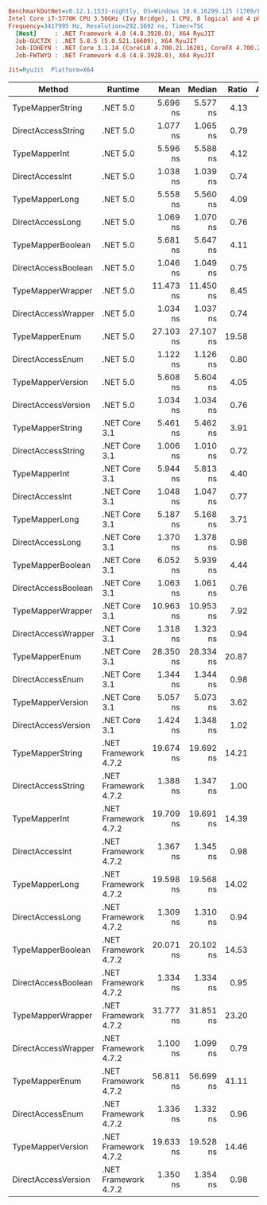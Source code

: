 ``` ini

BenchmarkDotNet=v0.12.1.1533-nightly, OS=Windows 10.0.16299.125 (1709/FallCreatorsUpdate/Redstone3)
Intel Core i7-3770K CPU 3.50GHz (Ivy Bridge), 1 CPU, 8 logical and 4 physical cores
Frequency=3417995 Hz, Resolution=292.5692 ns, Timer=TSC
  [Host]     : .NET Framework 4.8 (4.8.3928.0), X64 RyuJIT
  Job-GUCTZK : .NET 5.0.5 (5.0.521.16609), X64 RyuJIT
  Job-IOHEYN : .NET Core 3.1.14 (CoreCLR 4.700.21.16201, CoreFX 4.700.21.16208), X64 RyuJIT
  Job-FWTWYQ : .NET Framework 4.8 (4.8.3928.0), X64 RyuJIT

Jit=RyuJit  Platform=X64  

```
|              Method |              Runtime |      Mean |    Median | Ratio | Allocated |
|-------------------- |--------------------- |----------:|----------:|------:|----------:|
|    TypeMapperString |             .NET 5.0 |  5.696 ns |  5.577 ns |  4.13 |         - |
|  DirectAccessString |             .NET 5.0 |  1.077 ns |  1.065 ns |  0.79 |         - |
|       TypeMapperInt |             .NET 5.0 |  5.596 ns |  5.588 ns |  4.12 |         - |
|     DirectAccessInt |             .NET 5.0 |  1.038 ns |  1.039 ns |  0.74 |         - |
|      TypeMapperLong |             .NET 5.0 |  5.558 ns |  5.560 ns |  4.09 |         - |
|    DirectAccessLong |             .NET 5.0 |  1.069 ns |  1.070 ns |  0.76 |         - |
|   TypeMapperBoolean |             .NET 5.0 |  5.681 ns |  5.647 ns |  4.11 |         - |
| DirectAccessBoolean |             .NET 5.0 |  1.046 ns |  1.049 ns |  0.75 |         - |
|   TypeMapperWrapper |             .NET 5.0 | 11.473 ns | 11.450 ns |  8.45 |         - |
| DirectAccessWrapper |             .NET 5.0 |  1.034 ns |  1.037 ns |  0.74 |         - |
|      TypeMapperEnum |             .NET 5.0 | 27.103 ns | 27.107 ns | 19.58 |      24 B |
|    DirectAccessEnum |             .NET 5.0 |  1.122 ns |  1.126 ns |  0.80 |         - |
|   TypeMapperVersion |             .NET 5.0 |  5.608 ns |  5.604 ns |  4.05 |         - |
| DirectAccessVersion |             .NET 5.0 |  1.034 ns |  1.034 ns |  0.76 |         - |
|    TypeMapperString |        .NET Core 3.1 |  5.461 ns |  5.462 ns |  3.91 |         - |
|  DirectAccessString |        .NET Core 3.1 |  1.006 ns |  1.010 ns |  0.72 |         - |
|       TypeMapperInt |        .NET Core 3.1 |  5.944 ns |  5.813 ns |  4.40 |         - |
|     DirectAccessInt |        .NET Core 3.1 |  1.048 ns |  1.047 ns |  0.77 |         - |
|      TypeMapperLong |        .NET Core 3.1 |  5.187 ns |  5.168 ns |  3.71 |         - |
|    DirectAccessLong |        .NET Core 3.1 |  1.370 ns |  1.378 ns |  0.98 |         - |
|   TypeMapperBoolean |        .NET Core 3.1 |  6.052 ns |  5.939 ns |  4.44 |         - |
| DirectAccessBoolean |        .NET Core 3.1 |  1.063 ns |  1.061 ns |  0.76 |         - |
|   TypeMapperWrapper |        .NET Core 3.1 | 10.963 ns | 10.953 ns |  7.92 |         - |
| DirectAccessWrapper |        .NET Core 3.1 |  1.318 ns |  1.323 ns |  0.94 |         - |
|      TypeMapperEnum |        .NET Core 3.1 | 28.350 ns | 28.334 ns | 20.87 |      24 B |
|    DirectAccessEnum |        .NET Core 3.1 |  1.344 ns |  1.344 ns |  0.98 |         - |
|   TypeMapperVersion |        .NET Core 3.1 |  5.057 ns |  5.073 ns |  3.62 |         - |
| DirectAccessVersion |        .NET Core 3.1 |  1.424 ns |  1.348 ns |  1.02 |         - |
|    TypeMapperString | .NET Framework 4.7.2 | 19.674 ns | 19.692 ns | 14.21 |         - |
|  DirectAccessString | .NET Framework 4.7.2 |  1.388 ns |  1.347 ns |  1.00 |         - |
|       TypeMapperInt | .NET Framework 4.7.2 | 19.709 ns | 19.691 ns | 14.39 |         - |
|     DirectAccessInt | .NET Framework 4.7.2 |  1.367 ns |  1.345 ns |  0.98 |         - |
|      TypeMapperLong | .NET Framework 4.7.2 | 19.598 ns | 19.568 ns | 14.02 |         - |
|    DirectAccessLong | .NET Framework 4.7.2 |  1.309 ns |  1.310 ns |  0.94 |         - |
|   TypeMapperBoolean | .NET Framework 4.7.2 | 20.071 ns | 20.102 ns | 14.53 |         - |
| DirectAccessBoolean | .NET Framework 4.7.2 |  1.334 ns |  1.334 ns |  0.95 |         - |
|   TypeMapperWrapper | .NET Framework 4.7.2 | 31.777 ns | 31.851 ns | 23.20 |         - |
| DirectAccessWrapper | .NET Framework 4.7.2 |  1.100 ns |  1.099 ns |  0.79 |         - |
|      TypeMapperEnum | .NET Framework 4.7.2 | 56.811 ns | 56.699 ns | 41.11 |      24 B |
|    DirectAccessEnum | .NET Framework 4.7.2 |  1.336 ns |  1.332 ns |  0.96 |         - |
|   TypeMapperVersion | .NET Framework 4.7.2 | 19.633 ns | 19.528 ns | 14.46 |         - |
| DirectAccessVersion | .NET Framework 4.7.2 |  1.350 ns |  1.354 ns |  0.98 |         - |
